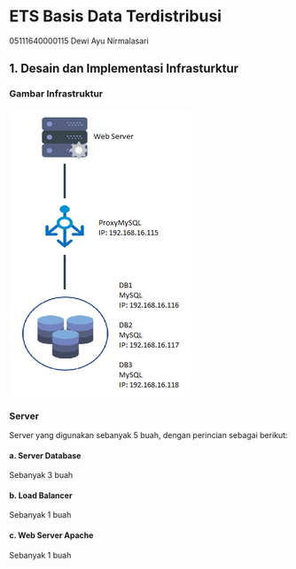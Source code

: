 # ETS Basis Data Terdistribusi
05111640000115 Dewi Ayu Nirmalasari

## 1. Desain dan Implementasi Infrasturktur
### Gambar Infrastruktur
![infrastruktur](infrastruktur.png)

### Server
Server yang digunakan sebanyak 5 buah, dengan perincian sebagai berikut:
#### a. Server Database
Sebanyak 3 buah

#### b. Load Balancer
Sebanyak 1 buah

#### c. Web Server Apache
Sebanyak 1 buah